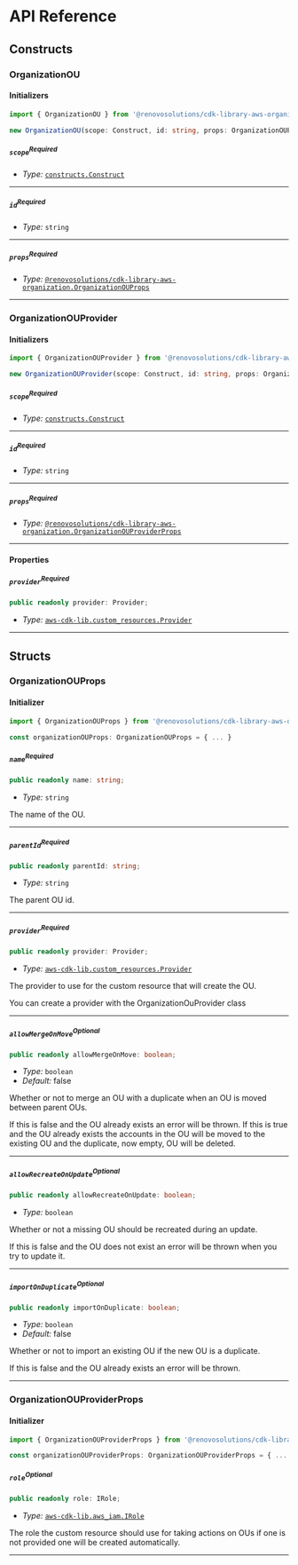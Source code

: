 # API Reference <a name="API Reference"></a>

## Constructs <a name="Constructs"></a>

### OrganizationOU <a name="@renovosolutions/cdk-library-aws-organization.OrganizationOU"></a>

#### Initializers <a name="@renovosolutions/cdk-library-aws-organization.OrganizationOU.Initializer"></a>

```typescript
import { OrganizationOU } from '@renovosolutions/cdk-library-aws-organization'

new OrganizationOU(scope: Construct, id: string, props: OrganizationOUProps)
```

##### `scope`<sup>Required</sup> <a name="@renovosolutions/cdk-library-aws-organization.OrganizationOU.parameter.scope"></a>

- *Type:* [`constructs.Construct`](#constructs.Construct)

---

##### `id`<sup>Required</sup> <a name="@renovosolutions/cdk-library-aws-organization.OrganizationOU.parameter.id"></a>

- *Type:* `string`

---

##### `props`<sup>Required</sup> <a name="@renovosolutions/cdk-library-aws-organization.OrganizationOU.parameter.props"></a>

- *Type:* [`@renovosolutions/cdk-library-aws-organization.OrganizationOUProps`](#@renovosolutions/cdk-library-aws-organization.OrganizationOUProps)

---





### OrganizationOUProvider <a name="@renovosolutions/cdk-library-aws-organization.OrganizationOUProvider"></a>

#### Initializers <a name="@renovosolutions/cdk-library-aws-organization.OrganizationOUProvider.Initializer"></a>

```typescript
import { OrganizationOUProvider } from '@renovosolutions/cdk-library-aws-organization'

new OrganizationOUProvider(scope: Construct, id: string, props: OrganizationOUProviderProps)
```

##### `scope`<sup>Required</sup> <a name="@renovosolutions/cdk-library-aws-organization.OrganizationOUProvider.parameter.scope"></a>

- *Type:* [`constructs.Construct`](#constructs.Construct)

---

##### `id`<sup>Required</sup> <a name="@renovosolutions/cdk-library-aws-organization.OrganizationOUProvider.parameter.id"></a>

- *Type:* `string`

---

##### `props`<sup>Required</sup> <a name="@renovosolutions/cdk-library-aws-organization.OrganizationOUProvider.parameter.props"></a>

- *Type:* [`@renovosolutions/cdk-library-aws-organization.OrganizationOUProviderProps`](#@renovosolutions/cdk-library-aws-organization.OrganizationOUProviderProps)

---



#### Properties <a name="Properties"></a>

##### `provider`<sup>Required</sup> <a name="@renovosolutions/cdk-library-aws-organization.OrganizationOUProvider.property.provider"></a>

```typescript
public readonly provider: Provider;
```

- *Type:* [`aws-cdk-lib.custom_resources.Provider`](#aws-cdk-lib.custom_resources.Provider)

---


## Structs <a name="Structs"></a>

### OrganizationOUProps <a name="@renovosolutions/cdk-library-aws-organization.OrganizationOUProps"></a>

#### Initializer <a name="[object Object].Initializer"></a>

```typescript
import { OrganizationOUProps } from '@renovosolutions/cdk-library-aws-organization'

const organizationOUProps: OrganizationOUProps = { ... }
```

##### `name`<sup>Required</sup> <a name="@renovosolutions/cdk-library-aws-organization.OrganizationOUProps.property.name"></a>

```typescript
public readonly name: string;
```

- *Type:* `string`

The name of the OU.

---

##### `parentId`<sup>Required</sup> <a name="@renovosolutions/cdk-library-aws-organization.OrganizationOUProps.property.parentId"></a>

```typescript
public readonly parentId: string;
```

- *Type:* `string`

The parent OU id.

---

##### `provider`<sup>Required</sup> <a name="@renovosolutions/cdk-library-aws-organization.OrganizationOUProps.property.provider"></a>

```typescript
public readonly provider: Provider;
```

- *Type:* [`aws-cdk-lib.custom_resources.Provider`](#aws-cdk-lib.custom_resources.Provider)

The provider to use for the custom resource that will create the OU.

You can create a provider with the OrganizationOuProvider class

---

##### `allowMergeOnMove`<sup>Optional</sup> <a name="@renovosolutions/cdk-library-aws-organization.OrganizationOUProps.property.allowMergeOnMove"></a>

```typescript
public readonly allowMergeOnMove: boolean;
```

- *Type:* `boolean`
- *Default:* false

Whether or not to merge an OU with a duplicate when an OU is moved between parent OUs.

If this is false and the OU already exists an error will be thrown.
If this is true and the OU already exists the accounts in the OU will be moved to the existing OU
and the duplicate, now empty, OU will be deleted.

---

##### `allowRecreateOnUpdate`<sup>Optional</sup> <a name="@renovosolutions/cdk-library-aws-organization.OrganizationOUProps.property.allowRecreateOnUpdate"></a>

```typescript
public readonly allowRecreateOnUpdate: boolean;
```

- *Type:* `boolean`

Whether or not a missing OU should be recreated during an update.

If this is false and the OU does not exist an error will be thrown when you try to update it.

---

##### `importOnDuplicate`<sup>Optional</sup> <a name="@renovosolutions/cdk-library-aws-organization.OrganizationOUProps.property.importOnDuplicate"></a>

```typescript
public readonly importOnDuplicate: boolean;
```

- *Type:* `boolean`
- *Default:* false

Whether or not to import an existing OU if the new OU is a duplicate.

If this is false and the OU already exists an error will be thrown.

---

### OrganizationOUProviderProps <a name="@renovosolutions/cdk-library-aws-organization.OrganizationOUProviderProps"></a>

#### Initializer <a name="[object Object].Initializer"></a>

```typescript
import { OrganizationOUProviderProps } from '@renovosolutions/cdk-library-aws-organization'

const organizationOUProviderProps: OrganizationOUProviderProps = { ... }
```

##### `role`<sup>Optional</sup> <a name="@renovosolutions/cdk-library-aws-organization.OrganizationOUProviderProps.property.role"></a>

```typescript
public readonly role: IRole;
```

- *Type:* [`aws-cdk-lib.aws_iam.IRole`](#aws-cdk-lib.aws_iam.IRole)

The role the custom resource should use for taking actions on OUs if one is not provided one will be created automatically.

---



